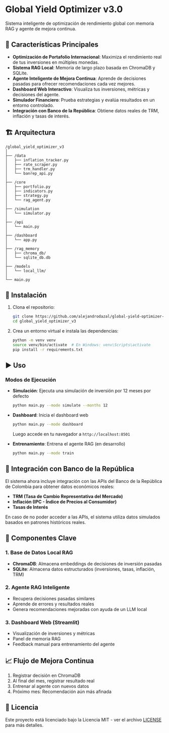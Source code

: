 # Global Yield Optimizer v3.0

Sistema inteligente de optimización de rendimiento global con memoria RAG y agente de mejora continua.

## 🌟 Características Principales

- **Optimización de Portafolio Internacional**: Maximiza el rendimiento real de tus inversiones en múltiples monedas.
- **Sistema RAG Local**: Memoria de largo plazo basada en ChromaDB y SQLite.
- **Agente Inteligente de Mejora Continua**: Aprende de decisiones pasadas para ofrecer recomendaciones cada vez mejores.
- **Dashboard Web Interactivo**: Visualiza tus inversiones, métricas y decisiones del agente.
- **Simulador Financiero**: Prueba estrategias y evalúa resultados en un entorno controlado.
- **Integración con Banco de la República**: Obtiene datos reales de TRM, inflación y tasas de interés.

## 🏗️ Arquitectura

```
/global_yield_optimizer_v3
│
├── /data
│   ├── inflation_tracker.py
│   ├── rate_scraper.py
│   ├── trm_handler.py
│   └── banrep_api.py
│
├── /core
│   ├── portfolio.py
│   ├── indicators.py
│   ├── strategy.py
│   └── rag_agent.py
│
├── /simulation
│   └── simulator.py
│
├── /api
│   └── main.py
│
├── /dashboard
│   └── app.py
│
├── /rag_memory
│   ├── chroma_db/
│   └── sqlite_db.db
│
├── /models
│   └── local_llm/
│
└── main.py
```

## 🚀 Instalación

1. Clona el repositorio:
   ```bash
   git clone https://github.com/alejandrodazal/global-yield-optimizer-v3.git
   cd global_yield_optimizer_v3
   ```

2. Crea un entorno virtual e instala las dependencias:
   ```bash
   python -m venv venv
   source venv/bin/activate  # En Windows: venv\Scripts\activate
   pip install -r requirements.txt
   ```

## ▶️ Uso

### Modos de Ejecución

- **Simulación**: Ejecuta una simulación de inversión por 12 meses por defecto
  ```bash
  python main.py --mode simulate --months 12
  ```

- **Dashboard**: Inicia el dashboard web
  ```bash
  python main.py --mode dashboard
  ```
  Luego accede en tu navegador a `http://localhost:8501`

- **Entrenamiento**: Entrena el agente RAG (en desarrollo)
  ```bash
  python main.py --mode train
  ```

## 🔧 Integración con Banco de la República

El sistema ahora incluye integración con las APIs del Banco de la República de Colombia para obtener datos económicos reales:

- **TRM (Tasa de Cambio Representativa del Mercado)**
- **Inflación (IPC - Índice de Precios al Consumidor)**
- **Tasas de Interés**

En caso de no poder acceder a las APIs, el sistema utiliza datos simulados basados en patrones históricos reales.

## 🤖 Componentes Clave

### 1. Base de Datos Local RAG
- **ChromaDB**: Almacena embeddings de decisiones de inversión pasadas
- **SQLite**: Almacena datos estructurados (inversiones, tasas, inflación, TRM)

### 2. Agente RAG Inteligente
- Recupera decisiones pasadas similares
- Aprende de errores y resultados reales
- Genera recomendaciones mejoradas con ayuda de un LLM local

### 3. Dashboard Web (Streamlit)
- Visualización de inversiones y métricas
- Panel de memoria RAG
- Feedback manual para entrenamiento del agente

## 📈 Flujo de Mejora Continua

1. Registrar decisión en ChromaDB
2. Al final del mes, registrar resultado real
3. Entrenar al agente con nuevos datos
4. Próximo mes: Recomendación aún más afinada

## 📄 Licencia

Este proyecto está licenciado bajo la Licencia MIT - ver el archivo [LICENSE](LICENSE) para más detalles.